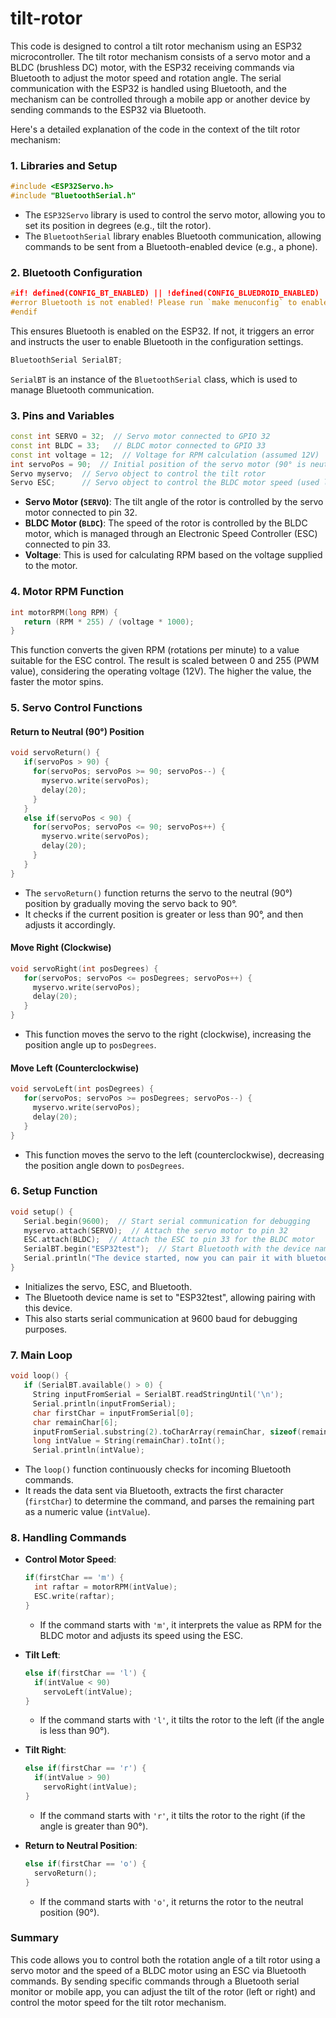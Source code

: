 # tilt-rotor

This code is designed to control a tilt rotor mechanism using an ESP32 microcontroller. The tilt rotor mechanism consists of a servo motor and a BLDC (brushless DC) motor, with the ESP32 receiving commands via Bluetooth to adjust the motor speed and rotation angle. The serial communication with the ESP32 is handled using Bluetooth, and the mechanism can be controlled through a mobile app or another device by sending commands to the ESP32 via Bluetooth.

Here's a detailed explanation of the code in the context of the tilt rotor mechanism:

### 1. **Libraries and Setup**

```cpp
#include <ESP32Servo.h> 
#include "BluetoothSerial.h" 
```
- The `ESP32Servo` library is used to control the servo motor, allowing you to set its position in degrees (e.g., tilt the rotor).
- The `BluetoothSerial` library enables Bluetooth communication, allowing commands to be sent from a Bluetooth-enabled device (e.g., a phone).

### 2. **Bluetooth Configuration**
```cpp
#if! defined(CONFIG_BT_ENABLED) || !defined(CONFIG_BLUEDROID_ENABLED)
#error Bluetooth is not enabled! Please run `make menuconfig` to enable it
#endif 
```
This ensures Bluetooth is enabled on the ESP32. If not, it triggers an error and instructs the user to enable Bluetooth in the configuration settings.

```cpp
BluetoothSerial SerialBT; 
```
`SerialBT` is an instance of the `BluetoothSerial` class, which is used to manage Bluetooth communication.

### 3. **Pins and Variables**

```cpp
const int SERVO = 32;  // Servo motor connected to GPIO 32
const int BLDC = 33;   // BLDC motor connected to GPIO 33
const int voltage = 12;  // Voltage for RPM calculation (assumed 12V)
int servoPos = 90;  // Initial position of the servo motor (90° is neutral)
Servo myservo;  // Servo object to control the tilt rotor
Servo ESC;      // Servo object to control the BLDC motor speed (used like an ESC)
```
- **Servo Motor (`SERVO`)**: The tilt angle of the rotor is controlled by the servo motor connected to pin 32.
- **BLDC Motor (`BLDC`)**: The speed of the rotor is controlled by the BLDC motor, which is managed through an Electronic Speed Controller (ESC) connected to pin 33.
- **Voltage**: This is used for calculating RPM based on the voltage supplied to the motor.

### 4. **Motor RPM Function**

```cpp
int motorRPM(long RPM) { 
   return (RPM * 255) / (voltage * 1000); 
} 
```
This function converts the given RPM (rotations per minute) to a value suitable for the ESC control. The result is scaled between 0 and 255 (PWM value), considering the operating voltage (12V). The higher the value, the faster the motor spins.

### 5. **Servo Control Functions**

#### Return to Neutral (90°) Position
```cpp
void servoReturn() { 
   if(servoPos > 90) { 
     for(servoPos; servoPos >= 90; servoPos--) { 
       myservo.write(servoPos); 
       delay(20); 
     } 
   } 
   else if(servoPos < 90) { 
     for(servoPos; servoPos <= 90; servoPos++) { 
       myservo.write(servoPos); 
       delay(20); 
     } 
   } 
}
```
- The `servoReturn()` function returns the servo to the neutral (90°) position by gradually moving the servo back to 90°.
- It checks if the current position is greater or less than 90°, and then adjusts it accordingly.

#### Move Right (Clockwise)
```cpp
void servoRight(int posDegrees) { 
   for(servoPos; servoPos <= posDegrees; servoPos++) { 
     myservo.write(servoPos); 
     delay(20); 
   } 
}
```
- This function moves the servo to the right (clockwise), increasing the position angle up to `posDegrees`.

#### Move Left (Counterclockwise)
```cpp
void servoLeft(int posDegrees) { 
   for(servoPos; servoPos >= posDegrees; servoPos--) { 
     myservo.write(servoPos); 
     delay(20); 
   } 
}
```
- This function moves the servo to the left (counterclockwise), decreasing the position angle down to `posDegrees`.

### 6. **Setup Function**

```cpp
void setup() { 
   Serial.begin(9600);  // Start serial communication for debugging
   myservo.attach(SERVO);  // Attach the servo motor to pin 32
   ESC.attach(BLDC);  // Attach the ESC to pin 33 for the BLDC motor
   SerialBT.begin("ESP32test");  // Start Bluetooth with the device name "ESP32test"
   Serial.println("The device started, now you can pair it with bluetooth!"); 
}
```
- Initializes the servo, ESC, and Bluetooth.
- The Bluetooth device name is set to "ESP32test", allowing pairing with this device.
- This also starts serial communication at 9600 baud for debugging purposes.

### 7. **Main Loop**

```cpp
void loop() { 
   if (SerialBT.available() > 0) { 
     String inputFromSerial = SerialBT.readStringUntil('\n'); 
     Serial.println(inputFromSerial); 
     char firstChar = inputFromSerial[0]; 
     char remainChar[6]; 
     inputFromSerial.substring(2).toCharArray(remainChar, sizeof(remainChar)); 
     long intValue = String(remainChar).toInt(); 
     Serial.println(intValue); 
```
- The `loop()` function continuously checks for incoming Bluetooth commands.
- It reads the data sent via Bluetooth, extracts the first character (`firstChar`) to determine the command, and parses the remaining part as a numeric value (`intValue`).
  
### 8. **Handling Commands**

- **Control Motor Speed**:
  ```cpp
  if(firstChar == 'm') { 
    int raftar = motorRPM(intValue); 
    ESC.write(raftar); 
  }
  ```
  - If the command starts with `'m'`, it interprets the value as RPM for the BLDC motor and adjusts its speed using the ESC.

- **Tilt Left**:
  ```cpp
  else if(firstChar == 'l') { 
    if(intValue < 90) 
      servoLeft(intValue); 
  }
  ```
  - If the command starts with `'l'`, it tilts the rotor to the left (if the angle is less than 90°).

- **Tilt Right**:
  ```cpp
  else if(firstChar == 'r') { 
    if(intValue > 90) 
      servoRight(intValue); 
  }
  ```
  - If the command starts with `'r'`, it tilts the rotor to the right (if the angle is greater than 90°).

- **Return to Neutral Position**:
  ```cpp
  else if(firstChar == 'o') { 
    servoReturn(); 
  }
  ```
  - If the command starts with `'o'`, it returns the rotor to the neutral position (90°).

### Summary

This code allows you to control both the rotation angle of a tilt rotor using a servo motor and the speed of a BLDC motor using an ESC via Bluetooth commands. By sending specific commands through a Bluetooth serial monitor or mobile app, you can adjust the tilt of the rotor (left or right) and control the motor speed for the tilt rotor mechanism.

